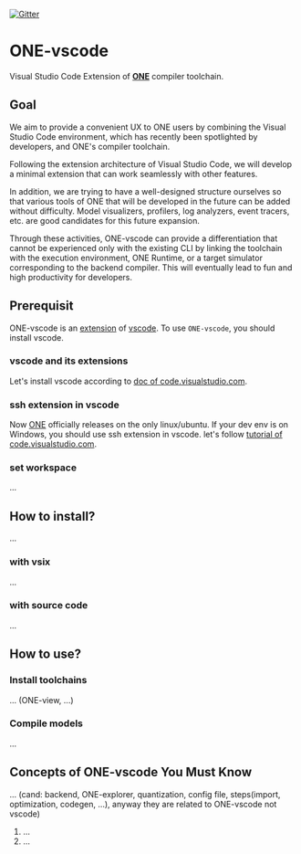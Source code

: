 [![Gitter](https://img.shields.io/gitter/room/Samsung/ONE-vscode?color=orange)](https://gitter.im/Samsung/ONE-vscode)

# **ONE**-vscode

Visual Studio Code Extension of [**ONE**](https://github.com/Samsung/ONE) compiler toolchain.

## Goal

We aim to provide a convenient UX to ONE users by combining the Visual Studio Code environment, which has recently been spotlighted by developers, and ONE's compiler toolchain.

Following the extension architecture of Visual Studio Code, we will develop a minimal extension that can work seamlessly with other features.

In addition, we are trying to have a well-designed structure ourselves so that various tools of ONE that will be developed in the future can be added without difficulty. Model visualizers, profilers, log analyzers, event tracers, etc. are good candidates for this future expansion.

Through these activities, ONE-vscode can provide a differentiation that cannot be experienced only with the existing CLI by linking the toolchain with the execution environment, ONE Runtime, or a target simulator corresponding to the backend compiler. This will eventually lead to fun and high productivity for developers.

## Prerequisit

ONE-vscode is an [extension](https://code.visualstudio.com/docs/editor/extension-marketplace) of [vscode](https://code.visualstudio.com/). To use `ONE-vscode`, you should install vscode.

### vscode and its extensions

Let's install vscode according to [doc of code.visualstudio.com](https://code.visualstudio.com/docs/setup/setup-overview).

### ssh extension in vscode

Now [ONE](https://github.com/Samsung/ONE) officially releases on the only linux/ubuntu. If your dev env is on Windows, you should use ssh extension in vscode. let's follow [tutorial of code.visualstudio.com](https://code.visualstudio.com/docs/remote/ssh-tutorial).

### set workspace

...

## How to install?

...

### with vsix

...

### with source code

...

## How to use?

### Install toolchains

... (ONE-view, ...)

### Compile models

...

## Concepts of ONE-vscode You Must Know

... (cand: backend, ONE-explorer, quantization, config file, steps(import, optimization, codegen, ...), anyway they are related to ONE-vscode not vscode)

1. ...
2. ...
